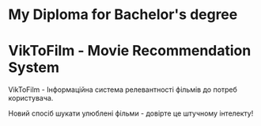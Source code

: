 # My Diploma for Bachelor's degree
# VikToFilm - Movie Recommendation System

VikToFilm -  Інформаційна система релевантності фільмів до потреб користувача.

Новий спосіб шукати улюблені фільми - довірте це штучному інтелекту!

